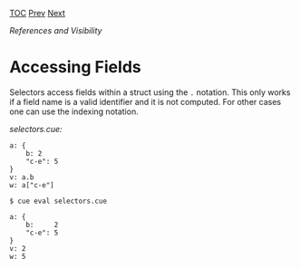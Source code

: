 [TOC](Readme.md) [Prev](scopes.md) [Next](aliases.md)

_References and Visibility_

# Accessing Fields

Selectors access fields within a struct using the `.` notation.
This only works if a field name is a valid identifier and it is not computed.
For other cases one can use the indexing notation.


<!-- CUE editor -->
_selectors.cue:_
```
a: {
    b: 2
    "c-e": 5
}
v: a.b
w: a["c-e"]
```

<!-- result -->
`$ cue eval selectors.cue`
```
a: {
    b:     2
    "c-e": 5
}
v: 2
w: 5
```
